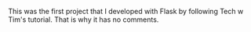 This was the first project that I developed with Flask by following Tech w Tim's tutorial. That is why it has no comments.

